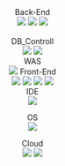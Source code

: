  
<div align="center">
Back-End <br>
 <img src="https://img.shields.io/badge/java-4479A1?style=for-the-badge&logo=java&logoColor=white">
<img src="https://img.shields.io/badge/springboot-6DB33F?style=for-the-badge&logo=springboot&logoColor=white">
 <img src="https://img.shields.io/badge/springsecurity-6DB33F?style=for-the-badge&logo=springsecurity&logoColor=white"><br>
 <br>
 DB_Controll<br>
 <img src="https://img.shields.io/badge/mysql-4479A1?style=for-the-badge&logo=mysql&logoColor=white">
 <img src="https://img.shields.io/badge/mybatis-4479A1?style=for-the-badge&logo=mybatis&logoColor=white">
 <br>
 WAS<br>
 <img src="https://img.shields.io/badge/apachetomcat-4479A1?style=for-the-badge&logo=apachetomcat&logoColor=white">
Front-End <br>
  <img src="https://img.shields.io/badge/javascript-F8DC75?style=for-the-badge&logo=javascript&logoColor=white">
 <img src="https://img.shields.io/badge/html5-E34F26?style=for-the-badge&logo=html5&logoColor=white">
 <img src="https://img.shields.io/badge/jquery-0769AD?style=for-the-badge&logo=jquery&logoColor=white">
 <img src="https://img.shields.io/badge/css-1572B6?style=for-the-badge&logo=css&logoColor=white">
 <br>
 IDE<br>
 <img src="https://img.shields.io/badge/intellij-000000?style=for-the-badge&logo=intellij&logoColor=white">
 
 OS<br>
 <img src="https://img.shields.io/badge/centos-262577?style=for-the-badge&logo=centos&logoColor=white">
 
 Cloud<br>
  <img src="https://img.shields.io/badge/amazonrds-527FFF?style=for-the-badge&logo=amazonrds&logoColor=white">
  <img src="https://img.shields.io/badge/amazonec2-FF9900?style=for-the-badge&logo=amazonec2&logoColor=white">
</div>
